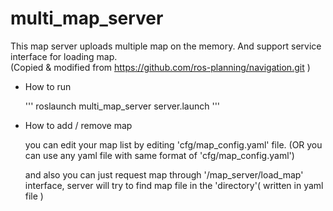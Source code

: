 # multi_map_server
This map server uploads multiple map on the memory. And support service interface for loading map.  
(Copied &amp; modified from https://github.com/ros-planning/navigation.git )

- How to run

  '''
  roslaunch multi_map_server server.launch
  '''

- How to add / remove map

  you can edit your map list by editing 'cfg/map_config.yaml' file.
  (OR you can use any yaml file with same format of 'cfg/map_config.yaml')

  and also you can just request map through '/map_server/load_map' interface,
  server will try to find map file in the 'directory'( written in yaml file )
